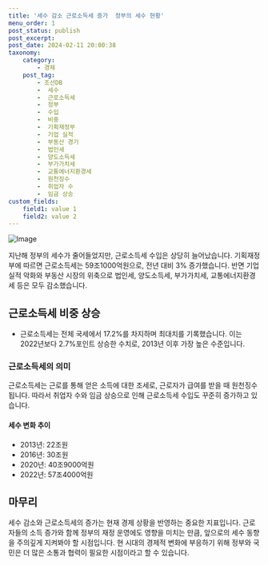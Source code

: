 ```yaml
---
title: '세수 감소 근로소득세 증가  정부의 세수 현황'
menu_order: 1
post_status: publish
post_excerpt: 
post_date: 2024-02-11 20:00:38
taxonomy:
    category:
        - 경제
    post_tag:
        - 조선DB
        -  세수
        -  근로소득세
        -  정부
        -  수입
        -  비중
        -  기획재정부
        -  기업 실적
        -  부동산 경기
        -  법인세
        -  양도소득세
        -  부가가치세
        -  교통에너지환경세
        -  원천징수
        -  취업자 수
        -  임금 상승
custom_fields:
    field1: value 1
    field2: value 2
---
```


![Image](https://imgnews.pstatic.net/image/366/2024/02/10/0000969686_001_20240210143301368.gif?type=w647)

지난해 정부의 세수가 줄어들었지만, 근로소득세 수입은 상당히 늘어났습니다. 기획재정부에 따르면 근로소득세는 59조1000억원으로, 전년 대비 3% 증가했습니다. 반면 기업 실적 악화와 부동산 시장의 위축으로 법인세, 양도소득세, 부가가치세, 교통에너지환경세 등은 모두 감소했습니다.
## 근로소득세 비중 상승
- 근로소득세는 전체 국세에서 17.2%를 차지하며 최대치를 기록했습니다. 이는 2022년보다 2.7%포인트 상승한 수치로, 2013년 이후 가장 높은 수준입니다.
### 근로소득세의 의미
근로소득세는 근로를 통해 얻은 소득에 대한 조세로, 근로자가 급여를 받을 때 원천징수됩니다. 따라서 취업자 수와 임금 상승으로 인해 근로소득세 수입도 꾸준히 증가하고 있습니다.
#### 세수 변화 추이
- 2013년: 22조원
- 2016년: 30조원
- 2020년: 40조9000억원
- 2022년: 57조4000억원
## 마무리
세수 감소와 근로소득세의 증가는 현재 경제 상황을 반영하는 중요한 지표입니다. 근로자들의 소득 증가와 함께 정부의 재정 운영에도 영향을 미치는 만큼, 앞으로의 세수 동향을 주의깊게 지켜봐야 할 시점입니다. 현 시대의 경제적 변화에 부응하기 위해 정부와 국민은 더 많은 소통과 협력이 필요한 시점이라고 할 수 있습니다.

